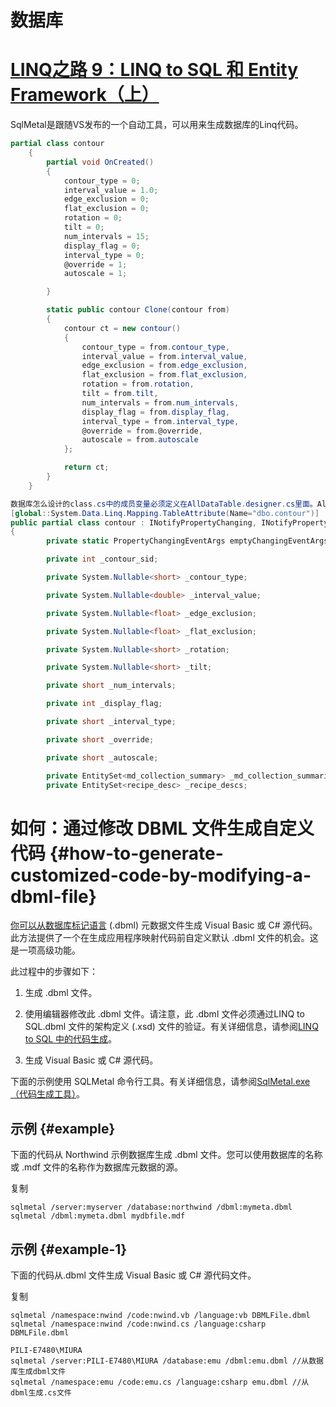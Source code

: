 # 数据库

# [LINQ之路 9：LINQ to SQL 和 Entity Framework（上）](http://www.cnblogs.com/qixuejia/p/5410658.html)

SqlMetal是跟随VS发布的一个自动工具，可以用来生成数据库的Linq代码。

```csharp
partial class contour
    {
        partial void OnCreated()
        {
            contour_type = 0;
            interval_value = 1.0;
            edge_exclusion = 0;
            flat_exclusion = 0;
            rotation = 0;
            tilt = 0;
            num_intervals = 15;
            display_flag = 0;
            interval_type = 0;
            @override = 1;
            autoscale = 1;

        }

        static public contour Clone(contour from)
        {
            contour ct = new contour()
            {
                contour_type = from.contour_type,
                interval_value = from.interval_value,
                edge_exclusion = from.edge_exclusion,
                flat_exclusion = from.flat_exclusion,
                rotation = from.rotation,
                tilt = from.tilt,
                num_intervals = from.num_intervals,
                display_flag = from.display_flag,
                interval_type = from.interval_type,
                @override = from.@override,
                autoscale = from.autoscale
            };

            return ct;
        }
    }

数据库怎么设计的class.cs中的成员变量必须定义在AllDataTable.designer.cs里面。AllDataTable.designer.cs是怎么自动生成的？
[global::System.Data.Linq.Mapping.TableAttribute(Name="dbo.contour")]
public partial class contour : INotifyPropertyChanging, INotifyPropertyChanged
{
        private static PropertyChangingEventArgs emptyChangingEventArgs = new PropertyChangingEventArgs(String.Empty);

        private int _contour_sid;

        private System.Nullable<short> _contour_type;

        private System.Nullable<double> _interval_value;

        private System.Nullable<float> _edge_exclusion;

        private System.Nullable<float> _flat_exclusion;

        private System.Nullable<short> _rotation;

        private System.Nullable<short> _tilt;

        private short _num_intervals;

        private int _display_flag;

        private short _interval_type;

        private short _override;

        private short _autoscale;

        private EntitySet<md_collection_summary> _md_collection_summaries;
        private EntitySet<recipe_desc> _recipe_descs;
```

# 如何：通过修改 DBML 文件生成自定义代码 {#how-to-generate-customized-code-by-modifying-a-dbml-file}

[你可以从数据库标记语言](https://docs.microsoft.com/zh-cn/dotnet/framework/data/adonet/sql/linq/how-to-generate-customized-code-by-modifying-a-dbml-file) \(.dbml\) 元数据文件生成 Visual Basic 或 C\# 源代码。此方法提供了一个在生成应用程序映射代码前自定义默认 .dbml 文件的机会。这是一项高级功能。

此过程中的步骤如下：

1. 生成 .dbml 文件。

2. 使用编辑器修改此 .dbml 文件。请注意，此 .dbml 文件必须通过LINQ to SQL.dbml 文件的架构定义 \(.xsd\) 文件的验证。有关详细信息，请参阅[LINQ to SQL 中的代码生成](https://docs.microsoft.com/zh-cn/dotnet/framework/data/adonet/sql/linq/code-generation-in-linq-to-sql)。

3. 生成 Visual Basic 或 C\# 源代码。

下面的示例使用 SQLMetal 命令行工具。有关详细信息，请参阅[SqlMetal.exe（代码生成工具）](https://docs.microsoft.com/zh-cn/dotnet/framework/tools/sqlmetal-exe-code-generation-tool)。

## 示例 {#example}

下面的代码从 Northwind 示例数据库生成 .dbml 文件。您可以使用数据库的名称或 .mdf 文件的名称作为数据库元数据的源。

复制

```
sqlmetal /server:myserver /database:northwind /dbml:mymeta.dbml  
sqlmetal /dbml:mymeta.dbml mydbfile.mdf  

```

## 示例 {#example-1}

下面的代码从.dbml 文件生成 Visual Basic 或 C\# 源代码文件。

复制

```
sqlmetal /namespace:nwind /code:nwind.vb /language:vb DBMLFile.dbml  
sqlmetal /namespace:nwind /code:nwind.cs /language:csharp DBMLFile.dbml  
```



```
PILI-E7480\MIURA
sqlmetal /server:PILI-E7480\MIURA /database:emu /dbml:emu.dbml //从数据库生成dbml文件
sqlmetal /namespace:emu /code:emu.cs /language:csharp emu.dbml //从dbml生成.cs文件
```



